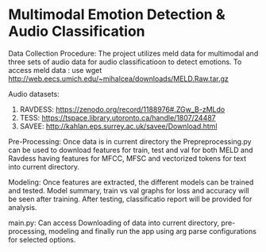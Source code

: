 # Multimodal Emotion Detection & Audio Classification
Data Collection Procedure:
The project utilizes meld data for multimodal and three sets of audio data for audio classificatioon to detect emotions. 
To access meld data : use wget http://web.eecs.umich.edu/~mihalcea/downloads/MELD.Raw.tar.gz

Audio datasets:
1. RAVDESS: https://zenodo.org/record/1188976#.ZGw_B-zMLdo
2. TESS: https://tspace.library.utoronto.ca/handle/1807/24487
3. SAVEE: http://kahlan.eps.surrey.ac.uk/savee/Download.html

Pre-Processing:
Once data is in current directory the Prepreprocessing.py can be used to download features for train, test and val for both MELD and Ravdess having features for MFCC, MFSC and vectorized tokens for text into current directory.

Modeling:
Once features are extracted, the different models can be trained and tested. Model summary, train vs val graphs for loss and accuracy will be seen after training. After testing, classificatio report will be provided for analysis.

main.py:
Can access Downloading of data into current directory, pre-processing, modeling and finally run the app using arg parse configurations for selected options.
